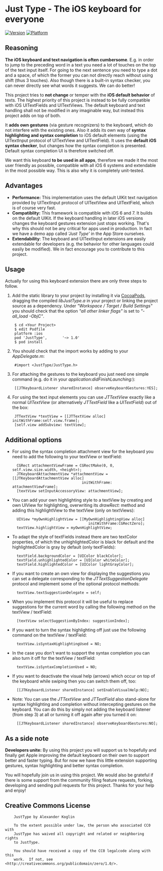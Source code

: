 Just Type - The iOS keyboard for everyone
==============

[![Version](http://cocoapod-badges.herokuapp.com/v/JustType/badge.png)](http://cocoadocs.org/docsets/JustType)
[![Platform](http://cocoapod-badges.herokuapp.com/p/JustType/badge.png)](http://cocoadocs.org/docsets/JustType)

Reasoning
---------------------

**The iOS keyboard and text navigation is often cumbersome**. E.g. in order to jump to the preceding word in a text you need a lot of touches on the top of the text input itself. For going to the next sentence you need to type a dot and a space, of which the former you can not directly reach without using shift (thus 3 touches). Also though there is a built-in syntax checker, you can never directly see what words it suggests. We can do better!

This project tries to **not change** or temper with the **iOS default behavior** of texts. The highest priority of this project is instead to be fully compatible with iOS UITextFields and UITextViews. The default keyboard and text handling shall not be modified in any imaginable way, but instead this project adds on top of both. 

It **adds own gestures** (via gesture recognizers) to the keyboard, which do not interfere with the existing ones. Also it adds its own way of **syntax highlighting and syntax completion** to iOS default elements (using the UITextInput protocol of UITextView and UITextField). It uses the **default iOS syntax checker**, but changes how the syntax completion is presented. Default syntax completion UI is therefore switched off. 

We want this keyboard **to be used in all apps**, therefore we made it the most user friendly as possible, compatible with all iOS 6 systems and extendable in the most possible way. This is also why it is completely unit-tested.


Advantages
---------------------

* **Performance:** This implementation uses the default UIKit text navigation provided by UITextInput protocol of UITextView and UITextField, which is of course very fast.
* **Compatiblity:** This framework is compatible with iOS 6 and 7. It builds on the default UIKit. If the keyboard handling in later iOS versions changes the keyboard gestures extension just stops working. That's why this should not be any critical for apps used in production. In fact we have a demo app called *'Just Type'* in the App Store ourselves.
* **Extendability**: The keyboard and UITextInput extensions are easily extendable for developers (e.g. the behavior for other languages could easily be modified). We in fact encourage you to contribute to this project.


Usage
---------------------
Actually for using this keyboard extension there are only three steps to follow. 

1. Add the static library to your project by installing it via [CocoaPods](http://www.cocoapods.org), dragging the compiled *libJustType.a* in your project or linking the project source as a dependency. Under *"Workspace / Target / Build Settings"* you should check that the option *"all other linker flags"* is set to *"-all_load -ObjC"*. 

        $ cd <Your Project>
        $ edit Podfile
        platform :ios
        pod 'JustType',       '~> 1.0'
        $ pod install

1. You should check that the import works by adding to your *AppDelegate.m*:

        #import <JustType/JustType.h>

1. For attaching the gestures to the keyboard you just need one simple command (e.g. do it in your *application:didFinishLaunching:*):

        [[JTKeyboardListener sharedInstance] observeKeyboardGestures:YES];

1. For using the text input elements you can use *JTTextView* exactly like a normal *UITextView* (or alternatively *JTTextField* like a *UITextField*) out of the box:

        JTTextView *textView = [[JTTextView alloc] initWithFrame:self.view.frame];
        [self.view addSubview: textView];

Additional options
---------------------

* For using the syntax completion attachment view for the keyboard you need to add the following to your textView or textField:

        CGRect attachmentViewFrame = CGRectMake(0, 0, self.view.size.width, <height>);
        JTKeyboardAttachmentView *attachmentView = [[JTKeyboardAttachmentView alloc] 
                                      initWithFrame: attachmentViewFrame];
        [textView setInputAccessoryView: attachmentView];

* You can add your own highlighting style to a textView by creating and own UIView for highlighting, overwriting its *drawRect:* method and adding this highlightView to the textView (only on textViews):

        UIView *myOwnHighlightView = [[MyOwnHighlightingView alloc] 
                                         initWithFrame:CGRectZero];
        textView.highlightView = myOwnHighlightView;

* To adapt the style of textFields instead there are two textColor properties, of which the unhighlightedColor is black for default and the highlightedColor is gray by default (only textFields):

        textField.backgroundColor = [UIColor blackColor];
        textField.unhighlightedColor = [UIColor whiteColor];
        textField.highlightedColor = [UIColor lightGrayColor];

* If you want to create an own view for displaying the suggestions you can set a delegate corresponding to the *JTTextSuggestionDelegate* protocol and implement some of the optional protocol methods:

        textView.textSuggestionDelegate = self;

* When you implement this protocol it will be useful to replace suggestions for the current word by calling the following method on the textView / textField:

        [textView selectSuggestionByIndex: suggestionIndex];

* If you want to turn the syntax highlighting off just use the following command on the textView / textField:

        textView.isSyntaxHighlightingUsed = NO;

* In the case you don't want to support the syntax completion you can also turn it off for the textView / textField:

        textView.isSyntaxCompletionUsed = NO;

* If you want to deactivate the visual help (arrows) which occur on top of the keyboard while swiping then you can switch them off, too:

        [[JTKeyboardListener sharedInstance] setEnableVisualHelp:NO];

* Note: You can use the *JTTextView* and *JTTextField* also stand-alone for syntax highlighting and completion  without intercepting gestures on the keyboard. You can do this by simply not adding the keyboard listener (from step 3) at all or turning it off again after you turned it on:

        [[JTKeyboardListener sharedInstance] observeKeyboardGestures:NO];


As a side note 
---------------------

**Developers unite:** By using this project you will support us to hopefully and finally get Apple improving the default keyboard on their own to support better and faster typing. But for now we have this little extension supporting gestures, syntax highlighting and better syntax completion. 

You will hopefully join us in using this project. We would also be grateful if there is some support from the community filing feature requests, forking, developing and sending pull requests for this project. Thanks for your help and enjoy!

Creative Commons License
--------------------
        JustType by Alexander Koglin
        
        To the extent possible under law, the person who associated CC0 with
        JustType has waived all copyright and related or neighboring rights
        to JustType.

        You should have received a copy of the CC0 legalcode along with this
        work.  If not, see <http://creativecommons.org/publicdomain/zero/1.0/>.